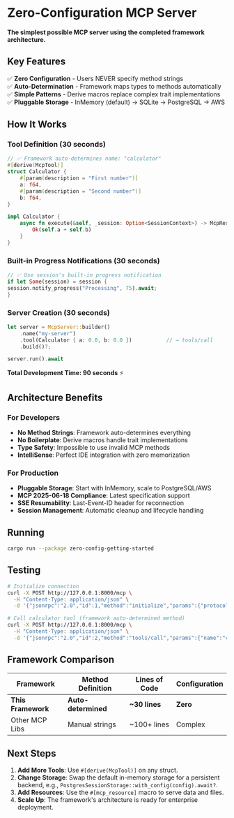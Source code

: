 # Zero-Configuration MCP Server

**The simplest possible MCP server using the completed framework architecture.**

## Key Features

✅ **Zero Configuration** - Users NEVER specify method strings  
✅ **Auto-Determination** - Framework maps types to methods automatically  
✅ **Simple Patterns** - Derive macros replace complex trait implementations  
✅ **Pluggable Storage** - InMemory (default) → SQLite → PostgreSQL → AWS  

## How It Works

### Tool Definition (30 seconds)
```rust
// ✅ Framework auto-determines name: "calculator"
#[derive(McpTool)]
struct Calculator {
    #[param(description = "First number")]
    a: f64,
    #[param(description = "Second number")]  
    b: f64,
}

impl Calculator {
    async fn execute(&self, _session: Option<SessionContext>) -> McpResult<f64> {
        Ok(self.a + self.b)
    }
}
```

### Built-in Progress Notifications (30 seconds)
```rust
// ✅ Use session's built-in progress notification
if let Some(session) = session {
session.notify_progress("Processing", 75).await;
}
```

### Server Creation (30 seconds)
```rust
let server = McpServer::builder()
    .name("my-server")
    .tool(Calculator { a: 0.0, b: 0.0 })           // → tools/call
    .build()?;

server.run().await
```

**Total Development Time: 90 seconds** ⚡

## Architecture Benefits

### For Developers
- **No Method Strings**: Framework auto-determines everything
- **No Boilerplate**: Derive macros handle trait implementations
- **Type Safety**: Impossible to use invalid MCP methods
- **IntelliSense**: Perfect IDE integration with zero memorization

### For Production
- **Pluggable Storage**: Start with InMemory, scale to PostgreSQL/AWS
- **MCP 2025-06-18 Compliance**: Latest specification support
- **SSE Resumability**: Last-Event-ID header for reconnection
- **Session Management**: Automatic cleanup and lifecycle handling

## Running

```bash
cargo run --package zero-config-getting-started
```

## Testing

```bash
# Initialize connection
curl -X POST http://127.0.0.1:8000/mcp \
  -H "Content-Type: application/json" \
  -d '{"jsonrpc":"2.0","id":1,"method":"initialize","params":{"protocolVersion":"2025-06-18","capabilities":{},"clientInfo":{"name":"test","version":"1.0"}}}'

# Call calculator tool (framework auto-determined method)  
curl -X POST http://127.0.0.1:8000/mcp \
  -H "Content-Type: application/json" \
  -d '{"jsonrpc":"2.0","id":2,"method":"tools/call","params":{"name":"calculator","arguments":{"a":5,"b":3}}}'
```

## Framework Comparison

| Framework | Method Definition | Lines of Code | Configuration |
|-----------|-------------------|---------------|---------------|
| **This Framework** | **Auto-determined** | **~30 lines** | **Zero** |
| Other MCP Libs | Manual strings | ~100+ lines | Complex |

## Next Steps

1. **Add More Tools**: Use `#[derive(McpTool)]` on any struct.
2. **Change Storage**: Swap the default in-memory storage for a persistent backend, e.g., `PostgresSessionStorage::with_config(config).await?`.
3. **Add Resources**: Use the `#[mcp_resource]` macro to serve data and files.
4. **Scale Up**: The framework's architecture is ready for enterprise deployment.
